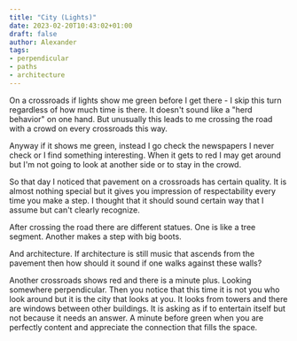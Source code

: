 ```yaml
---
title: "City (Lights)"
date: 2023-02-20T10:43:02+01:00
draft: false
author: Alexander
tags:
- perpendicular
- paths
- architecture
---
```


On a crossroads if lights show me green before I get there - I skip this turn regardless of how much time is there.
It doesn't sound like a "herd behavior" on one hand.
But unusually this leads to me crossing the road with a crowd on every crossroads this way.

Anyway if it shows me green, instead I go check the newspapers I never check or I find something interesting.
When it gets to red I may get around but I'm not going to look at another side or to stay in the crowd.

So that day I noticed that pavement on a crossroads has certain quality.
It is almost nothing special but it gives you impression of respectability every time you make a step.
I thought that it should sound certain way that I assume but can't clearly recognize.

After crossing the road there are different statues.
One is like a tree segment. Another makes a step with big boots.

And architecture.
If architecture is still music that ascends from the pavement then how should it sound if one walks against these walls?

Another crossroads shows red and there is a minute plus.
Looking somewhere perpendicular.
Then you notice that this time it is not you who look around but it is the city that looks at you.
It looks from towers and there are windows between other buildings.
It is asking as if to entertain itself but not because it needs an answer.
A minute before green when you are perfectly content and appreciate
the connection that fills the space.

